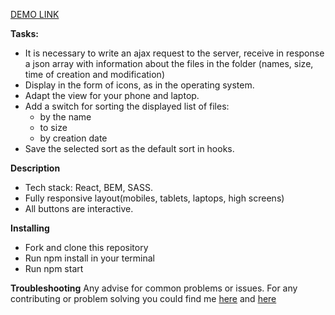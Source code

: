 [DEMO LINK](https://KirillLutsenko.github.io/Desktop/)

**Tasks:** 

- It is necessary to write an ajax request to the server, receive in response a json array with information about the files in the folder (names, size, time of creation and modification)
- Display in the form of icons, as in the operating system.
- Adapt the view for your phone and laptop.
- Add a switch for sorting the displayed list of files:
  - by the name
  - to size
  - by creation date
- Save the selected sort as the default sort in hooks.


**Description**
- Tech stack: React, BEM, SASS.
- Fully responsive layout(mobiles, tablets, laptops, high screens)
- All buttons are interactive.

**Installing**
- Fork and clone this repository
- Run npm install in your terminal
- Run npm start

**Troubleshooting**
Any advise for common problems or issues. For any contributing or problem solving you could find me [here](https://www.linkedin.com/in/kirill-lutsenko-1ab7621bb/) and [here](https://join.skype.com/invite/pmxOlX8nMhpq)
